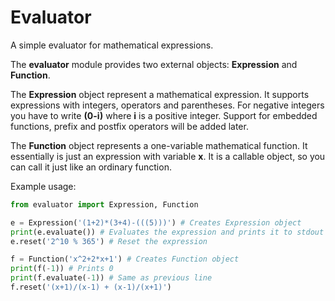 # Evaluator
A simple evaluator for mathematical expressions.

The **evaluator** module provides two external objects: **Expression** and **Function**.

The **Expression** object represent a mathematical expression. It supports expressions with integers, operators and parentheses.
For negative integers you have to write **(0-i)** where **i** is a positive integer.
Support for embedded functions, prefix and postfix operators will be added later.

The **Function** object represents a one-variable mathematical function. It essentially is just an expression with variable **x**.
It is a callable object, so you can call it just like an ordinary function.

Example usage:

```python
from evaluator import Expression, Function

e = Expression('(1+2)*(3+4)-(((5)))') # Creates Expression object
print(e.evaluate()) # Evaluates the expression and prints it to stdout
e.reset('2^10 % 365') # Reset the expression

f = Function('x^2+2*x+1') # Creates Function object
print(f(-1)) # Prints 0
print(f.evaluate(-1)) # Same as previous line
f.reset('(x+1)/(x-1) + (x-1)/(x+1)')

```
